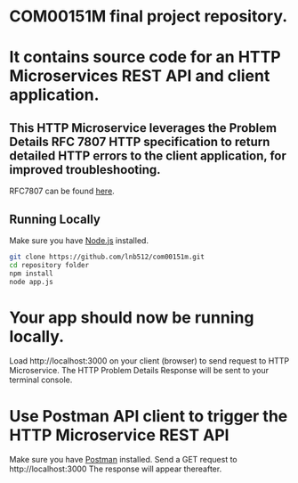 # COM00151M final project repository.
# It contains source code for an HTTP Microservices REST API and client application.

## This HTTP Microservice leverages the Problem Details RFC 7807 HTTP specification to return detailed HTTP errors to the client application, for improved troubleshooting. 
 
RFC7807 can be found [here](https://datatracker.ietf.org/doc/html/rfc7807).

## Running Locally

Make sure you have [Node.js](http://nodejs.org/) installed.

```sh
git clone https://github.com/lnb512/com00151m.git 
cd repository folder
npm install 
node app.js
```

# Your app should now be running locally.
Load http://localhost:3000 on your client (browser) to send request to HTTP Microservice.
The HTTP Problem Details Response will be sent to your terminal console. 

# Use Postman API client to trigger the HTTP Microservice REST API
Make sure you have [Postman](https://www.postman.com/downloads/) installed. 
Send a GET request to http://localhost:3000
The response will appear thereafter.
